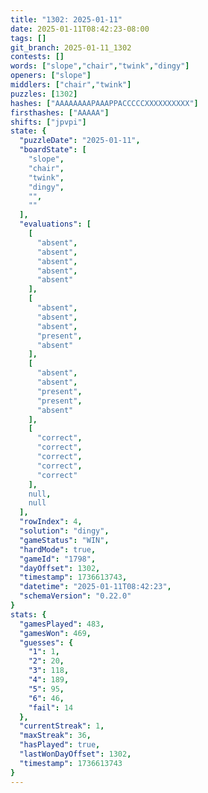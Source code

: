 ```yaml
---
title: "1302: 2025-01-11"
date: 2025-01-11T08:42:23-08:00
tags: []
git_branch: 2025-01-11_1302
contests: []
words: ["slope","chair","twink","dingy"]
openers: ["slope"]
middlers: ["chair","twink"]
puzzles: [1302]
hashes: ["AAAAAAAAPAAAPPACCCCCXXXXXXXXXX"]
firsthashes: ["AAAAA"]
shifts: ["jpvpi"]
state: {
  "puzzleDate": "2025-01-11",
  "boardState": [
    "slope",
    "chair",
    "twink",
    "dingy",
    "",
    ""
  ],
  "evaluations": [
    [
      "absent",
      "absent",
      "absent",
      "absent",
      "absent"
    ],
    [
      "absent",
      "absent",
      "absent",
      "present",
      "absent"
    ],
    [
      "absent",
      "absent",
      "present",
      "present",
      "absent"
    ],
    [
      "correct",
      "correct",
      "correct",
      "correct",
      "correct"
    ],
    null,
    null
  ],
  "rowIndex": 4,
  "solution": "dingy",
  "gameStatus": "WIN",
  "hardMode": true,
  "gameId": "1798",
  "dayOffset": 1302,
  "timestamp": 1736613743,
  "datetime": "2025-01-11T08:42:23",
  "schemaVersion": "0.22.0"
}
stats: {
  "gamesPlayed": 483,
  "gamesWon": 469,
  "guesses": {
    "1": 1,
    "2": 20,
    "3": 118,
    "4": 189,
    "5": 95,
    "6": 46,
    "fail": 14
  },
  "currentStreak": 1,
  "maxStreak": 36,
  "hasPlayed": true,
  "lastWonDayOffset": 1302,
  "timestamp": 1736613743
}
---
```

<!-- more -->

